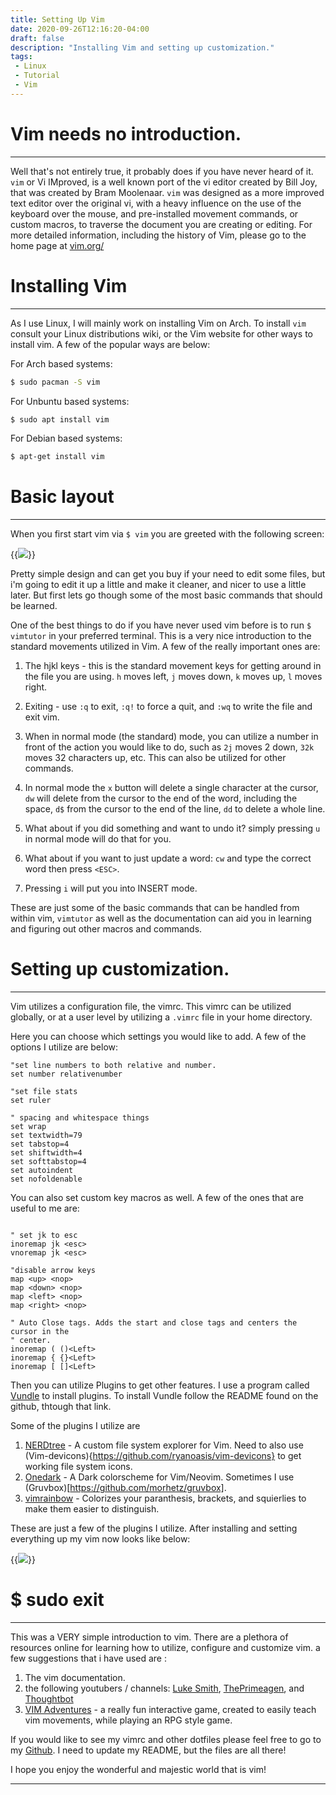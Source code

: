 ```yaml
---
title: Setting Up Vim
date: 2020-09-26T12:16:20-04:00 
draft: false
description: "Installing Vim and setting up customization."
tags:
 - Linux
 - Tutorial
 - Vim
---
```


# Vim needs no introduction. 
----

Well that's not entirely true, it probably does if you have never heard of it.
`vim` or Vi IMproved, is a well known port of the vi editor created by Bill
Joy, that was created by Bram Moolenaar. `vim` was designed as a more improved
text editor over the original vi, with a heavy influence on the use of the
keyboard over the mouse, and pre-installed movement commands, or custom macros,
to traverse the document you are creating or editing. For more detailed
information, including the history of Vim, please go to the home page at [vim.org/](https://www.vim.org/)

# Installing Vim 
----

As I use Linux, I will mainly work on installing Vim on Arch. To install `vim` consult your Linux distributions wiki, or the Vim website for other ways to install vim. A few of the popular ways are below:

For Arch based systems:
```bash
$ sudo pacman -S vim
```
For Unbuntu based systems:
```bash
$ sudo apt install vim
```
For Debian based systems:
```bash
$ apt-get install vim
```

# Basic layout
----

When you first start vim via `$ vim` you are greeted with the following screen:

{{<image src="/images/vim_screen.png" position="center" >}}

Pretty simple design and can get you buy if your need to edit some files, but
i'm going to edit it up a little and make it cleaner, and nicer to use a little
later. But first lets go though some of the most basic commands that should be
learned. 

One of the best things to do if you have never used vim before is to run `$
vimtutor` in your preferred terminal. This is a very nice introduction to the
standard movements utilized in Vim. A few of the really important ones are:

1. The hjkl keys - this is the standard movement keys for getting around in the
   file you are using. `h` moves left, `j` moves down, `k` moves up, `l` moves right. 

2. Exiting - use `:q` to exit, `:q!` to force a quit, and `:wq` to write the file and exit vim. 

3. When in normal mode (the standard) mode, you can utilize a number in front
   of the action you would like to do, such as `2j` moves 2 down, `32k` moves 32
   characters up, etc. This can also be utilized for other commands. 

4. In normal mode the `x` button will delete a single character at the cursor, `dw`
   will delete from the cursor to the end of the word, including the space,
   `d$`
   from the cursor to the end of the line, `dd` to delete a whole line. 

5. What about if you did something and want to undo it? simply pressing `u` in
   normal mode will do that for you.

6. What about if you want to just update a word: `cw` and type the  correct word then press `<ESC>`. 

7. Pressing `i` will put you into INSERT mode. 

These are just some of the basic commands that can be handled from within vim,
`vimtutor` as well as the documentation can aid you in learning and figuring out
other macros and commands. 

# Setting up customization.
----

Vim utilizes a configuration file, the vimrc. This vimrc can be utilized
globally, or at a user level by utilizing a `.vimrc` file in your home
directory. 

Here you can choose which settings you would like to add. A few of the options
I utilize are below:

```vim
"set line numbers to both relative and number.
set number relativenumber

"set file stats
set ruler

" spacing and whitespace things
set wrap
set textwidth=79
set tabstop=4
set shiftwidth=4
set softtabstop=4
set autoindent
set nofoldenable
```

You can also set custom key macros as well. A few of the ones that are useful
to me are:

```vim

" set jk to esc
inoremap jk <esc> 
vnoremap jk <esc> 

"disable arrow keys
map <up> <nop>
map <down> <nop>
map <left> <nop>
map <right> <nop>

" Auto Close tags. Adds the start and close tags and centers the cursor in the
" center.
inoremap ( ()<Left>
inoremap { {}<Left>
inoremap [ []<Left>
```

Then you can utilize Plugins to get other features. I use a program called
[Vundle](https://github.com/VundleVim/Vundle.vim) to install plugins. To
install Vundle follow the README found on the github, thtough that link. 

Some of the plugins I utilize are 

1. [NERDtree](https://github.com/preservim/nerdtree) - A custom file system
   explorer for Vim. Need to also use (Vim-devicons){https://github.com/ryanoasis/vim-devicons} to get working file system icons. 
2. [Onedark](https://github.com/joshdick/onedark.vim) - A Dark colorscheme for
   Vim/Neovim. Sometimes I use (Gruvbox)[https://github.com/morhetz/gruvbox].
3. [vimrainbow](https://github.com/frazrepo/vim-rainbow) - Colorizes your
   paranthesis, brackets, and squierlies to make them easier to distinguish. 


These are just a few of the plugins I utilize. After installing and setting
everything up my vim now looks like below: 

{{<image src="/images/vim_custom.png" position="center" >}}

# $ sudo exit
----

This was a VERY simple introduction to vim. There are a plethora of resources
online for learning how to utilize, configure and customize vim. a few
suggestions that i have used are :

1. The vim documentation.
2. the following youtubers / channels: [Luke Smith](https://www.youtube.com/channel/UC2eYFnH61tmytImy1mTYvhA), [ThePrimeagen](https://www.youtube.com/channel/UC8ENHE5xdFSwx71u3fDH5Xw), and [Thoughtbot](https://www.youtube.com/user/ThoughtbotVideo)
3. [VIM Adventures](https://vim-adventures.com/) - a really fun interactive
   game, created to easily teach vim movements, while playing an RPG style
   game. 

If you would like to see my vimrc and other dotfiles please feel free to go to
my [Github](https://github.com/Mathie-Josh/Arch_laptop/). I need to update my
README, but the files are all there!

I hope you enjoy the wonderful and majestic world that is vim!

----

